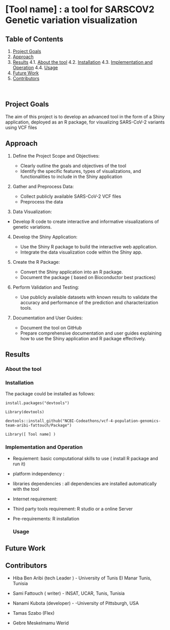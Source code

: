 # [Tool name] : a tool for SARSCOV2 Genetic variation visualization

## Table of Contents

1. [Project Goals](#Project-Goals)
2. [Approach](#Approach)
3. [Results](#Results)
4.1. [About the tool](#About-the-tool) 
4.2. [Installation](#Installation)
4.3. [Implementation and Operation](#Implementation-and-Operation)
4.4. [Usage](#Usage)
5. [Future Work](#Future-Work)
6. [Contributors](#Contributors)
<br>

## Project Goals
The aim of this project is to develop an advanced tool in the form of a Shiny application, deployed as an R package, for visualizing SARS-CoV-2 variants using VCF files

## Approach

1. Define the Project Scope and Objectives: 
   - Clearly outline the goals and objectives of the tool 
   - Identify the specific features, types of visualizations, and functionalities to include in the Shiny application

2. Gather and Preprocess Data:
   - Collect publicly available SARS-CoV-2 VCF files 
   - Preprocess the data 

3.  Data Visualization:
   - Develop R code to create interactive and informative visualizations of genetic variations.

4. Develop the Shiny Application:
   - Use the Shiny R package to build the interactive web application.
   - Integrate the data visualization code within the Shiny app.

5. Create the R Package:
   - Convert the Shiny application into an R package.
   - Document the package ( based on Bioconductor best practices)

6. Perform Validation and Testing:
   - Use publicly available datasets with known results to validate the accuracy and performance of the prediction and characterization tools.


7. Documentation and User Guides:
   - Document the tool on GitHub
   - Prepare comprehensive documentation and user guides explaining how to use the Shiny application and R package effectively.


## Results

   ### About the tool
   
   
   ### Installation

The package could be installed as follows:

    install.packages("devtools")

    Library(devtools)

    devtools::install_github("NCBI-Codeathons/vcf-4-population-genomics-team-aribi-fattouch/Package")

    Library([ Tool name] )
   
   ### Implementation and Operation
- Requiement: basic computational skills to use ( install R package and run it)
- platform independency : 
- libraries dependencies : all dependencies are installed automatically with the tool
- Internet requirement: 
- Third party tools requirement: R studio or a online Server
- Pre-requirements: R installation
   
   ### Usage



## Future Work




## Contributors

- Hiba Ben Aribi (tech Leader ) - University of Tunis El Manar Tunis, Tunisia


- Sami Fattouch ( writer) - INSAT, UCAR, Tunis, Tunisia


- Nanami Kubota (developer) - -University of Pittsburgh, USA


- Tamas Szabo (Flex)


- Gebre Meskelmamu Werid
